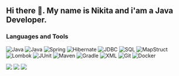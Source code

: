 ## Hi there 👋. My name is Nikita and i'am a Java Developer.

### Languages and Tools
![Java](https://img.shields.io/badge/-Java-1e1e1e?style=for-the-badge&logo=java&labelColor=282828&logoColor=F46923)
![Java](https://img.shields.io/badge/-Kotlin-1e1e1e?style=for-the-badge&logo=kotlin&labelColor=282828&logoColor=AD35E6)
![Spring](https://img.shields.io/badge/-Spring-1e1e1e?style=for-the-badge&logo=spring&labelColor=282828&logoColor=5EB34F)
![Hibernate](https://img.shields.io/badge/-Hibernate-1e1e1e?style=for-the-badge&logo=hibernate&labelColor=282828&logoColor=B8AF7B)
![JDBC](https://img.shields.io/badge/-JDBC-1e1e1e?style=for-the-badge&logo=jdbc&labelColor=282828&logoColor=B8AF7B)
![SQL](https://img.shields.io/badge/-SQL-1e1e1e?style=for-the-badge&logo=postgresql&labelColor=282828&logoColor=226A8D)
![MapStruct](https://img.shields.io/badge/-MapStruct-1e1e1e?style=for-the-badge&logo=mapstruct&labelColor=282828&logoColor=B8AF7B)
![Lombok](https://img.shields.io/badge/-Lombok-1e1e1e?style=for-the-badge&logo=lombok&labelColor=282828&logoColor=FD2E33)
![JUnit](https://img.shields.io/badge/-JUnit-1e1e1e?style=for-the-badge&logo=junit&labelColor=282828&logoColor=ED143A)
![Maven](https://img.shields.io/badge/-Maven-1e1e1e?style=for-the-badge&logo=maven&labelColor=282828&logoColor=FF6224)
![Gradle](https://img.shields.io/badge/-Gradle-1e1e1e?style=for-the-badge&logo=Gradle&labelColor=282828&logoColor=2AC0C9)
![XML](https://img.shields.io/badge/-XML-1e1e1e?style=for-the-badge&logo=xml&labelColor=282828&logoColor=FD2E33)
![Git](https://img.shields.io/badge/-Git-1e1e1e?style=for-the-badge&logo=git&labelColor=282828&logoColor=FD2E33)
![Docker](https://img.shields.io/badge/-Docker-1e1e1e?style=for-the-badge&logo=docker&labelColor=282828&logoColor=009AE8)

![](https://github-profile-summary-cards.vercel.app/api/cards/profile-details?username=konianzero&theme=gruvbox)
![](https://github-profile-summary-cards.vercel.app/api/cards/stats?username=konianzero&theme=gruvbox)
![](https://github-profile-summary-cards.vercel.app/api/cards/most-commit-language?username=konianzero&theme=gruvbox)
